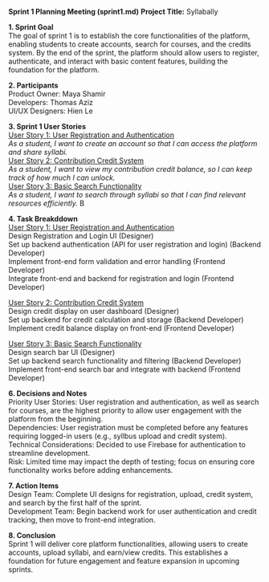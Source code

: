 **Sprint 1 Planning Meeting (sprint1.md)**
**Project Title:** Syllabally

**1.  Sprint Goal** <br>
The goal of sprint 1 is to establish the core functionalities of the platform, enabling students to create accounts, search for courses, and the credits system. By the end of the sprint, the platform should allow users to register, authenticate, and interact with basic content features, building the foundation for the platform.

**2. Participants** <br>
Product Owner: Maya Shamir <br>
Developers: Thomas Aziz <br>
UI/UX Designers: Hien Le 

**3. Sprint 1 User Stories** <br>
<ins>User Story 1: User Registration and Authentication</ins> <br>
*As a student, I want to create an account so that I can access the platform and share syllabi.* <br>
<ins>User Story 2: Contribution Credit System</ins> <br>
*As a student, I want to view my contribution credit balance, so I can keep track of how much I can unlock.* <br>
<ins>User Story 3: Basic Search Functionality</ins> <br>
*As a student, I want to search through syllabi so that I can find relevant resources efficiently.* B

**4. Task Breakddown** <br>
<ins>User Story 1: User Registration and Authentication</ins> <br>
Design Registration and Login UI  (Designer) <br>
Set up backend authentication (API for user registration and login) (Backend Developer) <br>
Implement front-end form validation and error handling  (Frontend Developer) <br>
Integrate front-end and backend for registration and login (Frontend Developer) <br>

<ins>User Story 2: Contribution Credit System</ins> <br>
Design credit display on user dashboard (Designer) <br>
Set up backend for credit calculation and storage (Backend Developer) <br>
Implement credit balance display on front-end (Frontend Developer) <br>

<ins>User Story 3: Basic Search Functionality</ins> <br>
Design search bar UI (Designer) <br>
Set up backend search functionality and filtering (Backend Developer) <br>
Implement front-end search bar and integrate with backend (Frontend Developer) <br>

**6. Decisions and Notes** <br>
Priority User Stories: User registration and authentication, as well as search for courses, are the highest priority to allow user engagement with the platform from the beginning. <br>
Dependencies: User registration must be completed before any features requiring logged-in users (e.g., syllbus upload and credit system). <br>
Technical Considerations: Decided to use Firebase for authentication to streamline development. <br>
Risk: Limited time may impact the depth of testing; focus on ensuring core functionality works before adding enhancements. <br>

**7. Action Items** <br>
Design Team: Complete UI designs for registration, upload, credit system, and search by the first half of the sprint. <br>
Development Team: Begin backend work for user authentication and credit tracking, then move to front-end integration. <br>

**8. Conclusion** <br>
Sprint 1 will deliver core platform functionalities, allowing users to create accounts, upload syllabi, and earn/view credits. This establishes a foundation for future engagement and feature expansion in upcoming sprints.

